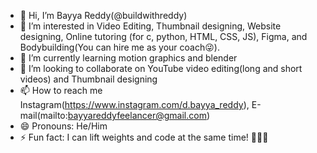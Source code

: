 - 👋 Hi, I’m Bayya Reddy(@buildwithreddy)
- 👀 I’m interested in Video Editing, Thumbnail designing, Website designing, Online tutoring (for c, python, HTML, CSS, JS), Figma, and Bodybuilding(You can hire me as your coach😜).
- 🌱 I’m currently learning motion graphics and blender
- 💞️ I’m looking to collaborate on YouTube video editing(long and short videos) and Thumbnail designing
- 📫 How to reach me Instagram(https://www.instagram.com/d.bayya_reddy), E-mail(mailto:bayyareddyfeelancer@gmail.com)
- 😄 Pronouns: He/Him
- ⚡ Fun fact: I can lift weights and code at the same time! 💪👨‍💻

<!---
buildwithreddy/buildwithreddy is a ✨ special ✨ repository because its `README.md` (this file) appears on your GitHub profile.
You can click the Preview link to take a look at your changes.
--->
